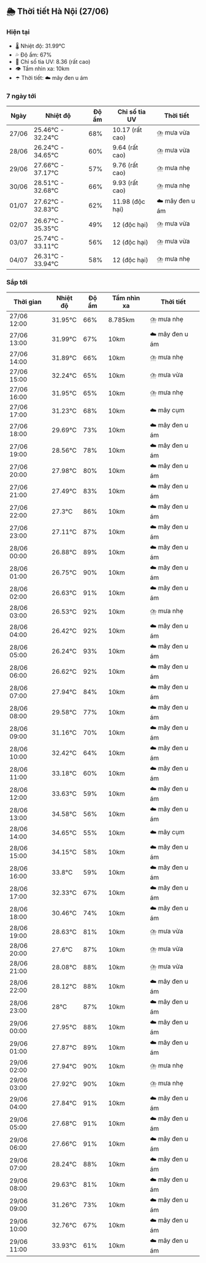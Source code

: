 ## 🌦️ Thời tiết Hà Nội (27/06)

### Hiện tại

- 🌡️ Nhiệt độ: 31.99℃
- 💦 Độ ẩm: 67%
- 🌟 Chỉ số tia UV: 8.36 (rất cao)
- 👁️ Tầm nhìn xa: 10km
- ☂️ Thời tiết: ☁️ mây đen u ám

### 7 ngày tới

| Ngày | Nhiệt độ | Độ ẩm | Chỉ số tia UV | Thời tiết |
| --- | --- | --- | --- | --- |
| 27/06 | 25.46℃ - 32.24℃ | 68% | 10.17 (rất cao) | ⛈️ mưa vừa |
| 28/06 | 26.24℃ - 34.65℃ | 60% | 9.64 (rất cao) | ⛈️ mưa vừa |
| 29/06 | 27.66℃ - 37.17℃ | 57% | 9.76 (rất cao) | ⛈️ mưa nhẹ |
| 30/06 | 28.51℃ - 32.68℃ | 66% | 9.93 (rất cao) | ⛈️ mưa nhẹ |
| 01/07 | 27.62℃ - 32.83℃ | 62% | 11.98 (độc hại) | ☁️ mây đen u ám |
| 02/07 | 26.67℃ - 35.35℃ | 49% | 12 (độc hại) | ⛈️ mưa vừa |
| 03/07 | 25.74℃ - 33.11℃ | 56% | 12 (độc hại) | ⛈️ mưa vừa |
| 04/07 | 26.31℃ - 33.94℃ | 58% | 12 (độc hại) | ⛈️ mưa nhẹ |

### Sắp tới

| Thời gian | Nhiệt độ | Độ ẩm | Tầm nhìn xa | Thời tiết |
| --- | --- | --- | --- | --- |
| 27/06 12:00 | 31.95℃ | 66% | 8.785km | ⛈️ mưa nhẹ |
| 27/06 13:00 | 31.99℃ | 67% | 10km | ☁️ mây đen u ám |
| 27/06 14:00 | 31.89℃ | 66% | 10km | ⛈️ mưa nhẹ |
| 27/06 15:00 | 32.24℃ | 65% | 10km | ⛈️ mưa vừa |
| 27/06 16:00 | 31.95℃ | 65% | 10km | ⛈️ mưa nhẹ |
| 27/06 17:00 | 31.23℃ | 68% | 10km | ☁️ mây cụm |
| 27/06 18:00 | 29.69℃ | 73% | 10km | ☁️ mây đen u ám |
| 27/06 19:00 | 28.56℃ | 78% | 10km | ☁️ mây đen u ám |
| 27/06 20:00 | 27.98℃ | 80% | 10km | ☁️ mây đen u ám |
| 27/06 21:00 | 27.49℃ | 83% | 10km | ☁️ mây đen u ám |
| 27/06 22:00 | 27.3℃ | 86% | 10km | ☁️ mây đen u ám |
| 27/06 23:00 | 27.11℃ | 87% | 10km | ☁️ mây đen u ám |
| 28/06 00:00 | 26.88℃ | 89% | 10km | ☁️ mây đen u ám |
| 28/06 01:00 | 26.75℃ | 90% | 10km | ☁️ mây đen u ám |
| 28/06 02:00 | 26.63℃ | 91% | 10km | ☁️ mây đen u ám |
| 28/06 03:00 | 26.53℃ | 92% | 10km | ⛈️ mưa nhẹ |
| 28/06 04:00 | 26.42℃ | 92% | 10km | ☁️ mây đen u ám |
| 28/06 05:00 | 26.24℃ | 93% | 10km | ☁️ mây đen u ám |
| 28/06 06:00 | 26.62℃ | 92% | 10km | ☁️ mây đen u ám |
| 28/06 07:00 | 27.94℃ | 84% | 10km | ☁️ mây đen u ám |
| 28/06 08:00 | 29.58℃ | 77% | 10km | ☁️ mây đen u ám |
| 28/06 09:00 | 31.16℃ | 70% | 10km | ☁️ mây đen u ám |
| 28/06 10:00 | 32.42℃ | 64% | 10km | ☁️ mây đen u ám |
| 28/06 11:00 | 33.18℃ | 60% | 10km | ☁️ mây đen u ám |
| 28/06 12:00 | 33.63℃ | 59% | 10km | ☁️ mây đen u ám |
| 28/06 13:00 | 34.58℃ | 56% | 10km | ☁️ mây đen u ám |
| 28/06 14:00 | 34.65℃ | 55% | 10km | ☁️ mây cụm |
| 28/06 15:00 | 34.15℃ | 58% | 10km | ☁️ mây đen u ám |
| 28/06 16:00 | 33.8℃ | 59% | 10km | ☁️ mây đen u ám |
| 28/06 17:00 | 32.33℃ | 67% | 10km | ☁️ mây đen u ám |
| 28/06 18:00 | 30.46℃ | 74% | 10km | ☁️ mây đen u ám |
| 28/06 19:00 | 28.63℃ | 81% | 10km | ⛈️ mưa vừa |
| 28/06 20:00 | 27.6℃ | 87% | 10km | ⛈️ mưa vừa |
| 28/06 21:00 | 28.08℃ | 88% | 10km | ⛈️ mưa vừa |
| 28/06 22:00 | 28.12℃ | 88% | 10km | ☁️ mây đen u ám |
| 28/06 23:00 | 28℃ | 87% | 10km | ☁️ mây đen u ám |
| 29/06 00:00 | 27.95℃ | 88% | 10km | ☁️ mây đen u ám |
| 29/06 01:00 | 27.87℃ | 89% | 10km | ☁️ mây đen u ám |
| 29/06 02:00 | 27.94℃ | 90% | 10km | ⛈️ mưa nhẹ |
| 29/06 03:00 | 27.92℃ | 90% | 10km | ⛈️ mưa nhẹ |
| 29/06 04:00 | 27.84℃ | 91% | 10km | ☁️ mây đen u ám |
| 29/06 05:00 | 27.68℃ | 91% | 10km | ☁️ mây đen u ám |
| 29/06 06:00 | 27.66℃ | 91% | 10km | ☁️ mây đen u ám |
| 29/06 07:00 | 28.24℃ | 88% | 10km | ☁️ mây đen u ám |
| 29/06 08:00 | 29.63℃ | 81% | 10km | ☁️ mây đen u ám |
| 29/06 09:00 | 31.26℃ | 73% | 10km | ☁️ mây đen u ám |
| 29/06 10:00 | 32.76℃ | 67% | 10km | ☁️ mây đen u ám |
| 29/06 11:00 | 33.93℃ | 61% | 10km | ☁️ mây đen u ám |
